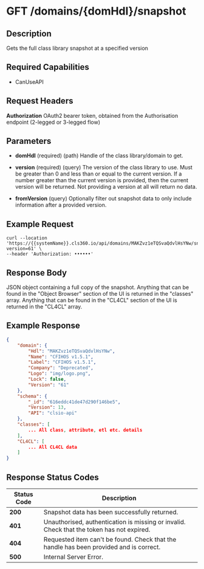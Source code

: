 # GFT /domains/{domHdl}/snapshot

## Description
Gets the full class library snapshot at a specified version

## Required Capabilities
* CanUseAPI

## Request Headers

**Authorization** OAuth2 bearer token, obtained from the Authorisation endpoint (2-legged or 3-legged flow)

## Parameters
* **domHdl** (required) (path) Handle of the class library/domain to get.

* **version** (required) (query) The version of the class library to use. Must be greater than 0 and less than or equal to the current version. If a number greater than the current version is provided, then the current version will be returned. Not providing a version at all will return no data.

* **fromVersion** (query) Optionally filter out snapshot data to only include information after a provided version.


## Example Request
```
curl --location 'https://{{systemName}}.cls360.io/api/domains/MAKZvz1eTQSvaQdvlHsYNw/snapshot?version=61' \
--header 'Authorization: ••••••'
```

## Response Body
JSON object containing a full copy of the snapshot. Anything that can be found in the "Object Browser" section of the UI is returned in the "classes" array. Anything that can be found in the "CL4CL" section of the UI is returned in the "CL4CL" array.

## Example Response
```JSON
{
    "domain": {
        "Hdl": "MAKZvz1eTQSvaQdvlHsYNw",
        "Name": "CFIHOS v1.5.1",
        "Label": "CFIHOS v1.5.1",
        "Company": "Deprecated",
        "Logo": "img/logo.png",
        "Lock": false,
        "Version": "61"
    },
    "schema": {
        "_id": "616eddc41de47d290f146be5",
        "Version": 13,
        "API": "clsio-api"
    },
    "classes": [
        ... All class, attribute, etl etc. details
    ],
    "CL4CL": [
        ... All CL4CL data
    ]
}
```

## Response Status Codes
| Status Code | Description |
| -------- | ------- |
|**200** |Snapshot data has been successfully returned.|
|**401** |Unauthorised, authentication is missing or invalid. Check that the token has not expired.|
|**404** |Requested item can't be found. Check that the handle has been provided and is correct.|
|**500** |Internal Server Error.|


